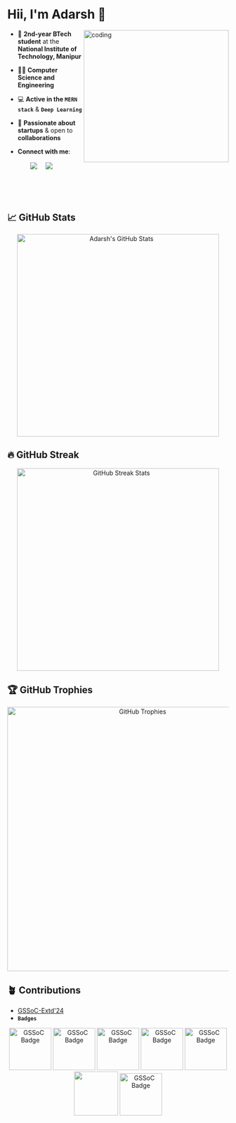 # Hii, I'm Adarsh 👋
  <img align="right" alt="coding" height="300" width="330" src="https://user-images.githubusercontent.com/74038190/229223263-cf2e4b07-2615-4f87-9c38-e37600f8381a.gif">
  
- 🌟 **2nd-year BTech student** at the **National Institute of Technology, Manipur**  

- 👨‍💻 **Computer Science and Engineering**
  
- 💻 **Active in the `MERN stack`** & **`Deep Learning`**
 
- 🚀 **Passionate about startups** & open to **collaborations**
  <br/>
- **Connect with me**:
<p align="center">
<a href="https://www.linkedin.com/in/adarsh-chaubey/" target="blank"><img align="center" src="https://img.shields.io/badge/LinkedIn-0077B5?style=for-the-badge&logo=linkedin&logoColor=white" /></a> &nbsp;&nbsp;&nbsp;  
<a href="mailto:0310adarshchaubey@gmail.com" target="blank"><img align="center" src="https://img.shields.io/badge/Gmail-D14836?style=for-the-badge&logo=gmail&logoColor=white" /></a> &nbsp;&nbsp;&nbsp;       
</p>
  
<br/><br/><br/>
<!-- GitHub Stats -->
## 📈 GitHub Stats
<p align="center">
  <img src="https://github-readme-stats.vercel.app/api?username=Adarsh-Chaubey03&show_icons=true&theme=chartreuse-dark&include_all_commits=true&count_private=true" alt="Adarsh's GitHub Stats" width="460"/>
</p>

## 🔥 GitHub Streak
<p align="center">
  <img src="https://github-readme-streak-stats.herokuapp.com/?user=Adarsh-Chaubey03&theme=dark" alt="GitHub Streak Stats" width="460"/>
</p>

## 🏆 GitHub Trophies
<p align="center">
  <img src="https://github-profile-trophy.vercel.app/?username=Adarsh-Chaubey03&theme=darkhub&no-frame=true&row=1&column=6" alt="GitHub Trophies" width="600"/>
</p>



## 🪴 Contributions
- [GSSoC-Extd'24](https://github.com/GSSoC24)
- **`Badges`**
<div align="center">
<img src="https://gssoc.girlscript.tech/badges/1.png?imwidth=96" alt="GSSoC Badge" width="96">
<img src="https://gssoc.girlscript.tech/badges/2.png?imwidth=256" alt="GSSoC Badge" width="96">
<img src="https://gssoc.girlscript.tech/badges/3.png?imwidth=256" alt="GSSoC Badge" width="96">
<img src="https://gssoc.girlscript.tech/badges/4.png?imwidth=256" alt="GSSoC Badge" width="96">
<img src="https://gssoc.girlscript.tech/badges/5.png?imwidth=256" alt="GSSoC Badge" width="96">
<img src="https://gssoc.girlscript.tech/badges/postman.png?imwidth=96" width="100px" height="100px"/>
<img src="https://gssoc.girlscript.tech/badges/6.png?imwidth=96" alt="GSSoC Badge" width="96">
</div>


